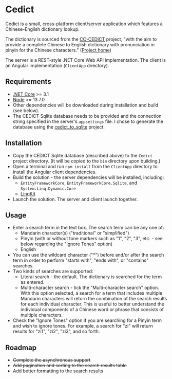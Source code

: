 # Cedict
Cedict is a small, cross-platform client/server application which features a Chinese-English dictionary lookup.

The dictionary is sourced from the [CC-CEDICT](https://en.wikipedia.org/wiki/CEDICT) project, "with the aim to provide a complete Chinese to English dictionary with pronunciation in pinyin for the Chinese characters." ([Project home](https://cc-cedict.org/))

The server is a REST-style .NET Core Web API implementation. The client is an Angular implementation (`ClientApp` directory).

## Requirements
- [.NET Core](https://dotnet.microsoft.com/) >= 3.1
- [Node](https://nodejs.org/) >= 13.7.0
- Other dependencies will be downloaded during installation and build (see below).
- The CEDICT Sqlite database needs to be provided and the connection string specified in the server's `appsettings` file. I chose to generate the database using the [cedict_to_sqlite](https://github.com/matthin/cedict_to_sqlite) project.

## Installation
- Copy the CEDICT Sqlite database (described above) to the `Cedict` project directory. (It will be copied to the `bin` directory upon building.)
- Open a terminal and run `npm install` from the `ClientApp` directory to install the Angular client dependencies.
- Build the solution - the server dependencies will be installed, including:
    - `EntityFrameworkCore`, `EntityFrameworkCore.Sqlite`, and `System.Linq.Dynamic.Core`
    - [LinqKit](http://www.albahari.com/nutshell/linqkit.aspx)
- Launch the solution. The server and client launch together.

## Usage
- Enter a search term in the text box. The search term can be any one of:
    - Mandarin character(s) ("traditional" or "simplified")
    - Pinyin (with or without tone markers such as "1", "2", "3", etc. - see below regarding the "Ignore Tones" option)
    - English
- You can use the wildcard character ("*") before and/or after the search term in order to perform "starts with", "ends with", or "contains" searches.
- Two kinds of searches are supported:
    - Literal search - the default. The dictionary is searched for the term as entered.
    - Multi-character search - tick the "Multi-character search" option. With this option selected, a search for a term that includes multiple Mandarin characters will return the combination of the search results for each individual character. This is useful to better understand the individual components of a Chinese word or phrase that consists of multiple characters.
 - Check the "Ignore Tones" option if you are searching for a Pinyin term and wish to ignore tones. For example, a search for "zi" will return results for "zi1", "zi2", "zi3", and so forth.

## Roadmap
- ~~Complete the asynchronous support~~
- ~~Add pagination and sorting to the search results table~~
- Add better formatting to the search results
